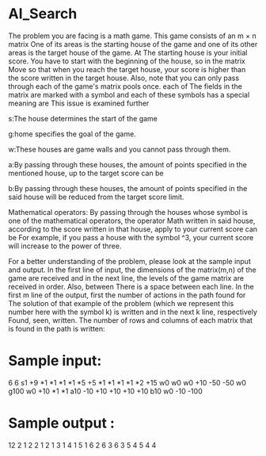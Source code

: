 # AI_Search

The problem you are facing is a math game. This game consists of an m × n matrix
One of its areas is the starting house of the game and one of its other areas is the target house of the game. At
The starting house is your initial score. You have to start with the beginning of the house, so in the matrix
Move so that when you reach the target house, your score is higher than the score written in the target house.
Also, note that you can only pass through each of the game's matrix pools once. each of
The fields in the matrix are marked with a symbol and each of these symbols has a special meaning
are This issue is examined further

s:The house determines the start of the game

g:home specifies the goal of the game.

w:These houses are game walls and you cannot pass through them.

a:By passing through these houses, the amount of points specified in the mentioned house, up to the target score
can be

b:By passing through these houses, the amount of points specified in the said house will be reduced from the target score limit.

Mathematical operators: By passing through the houses whose symbol is one of the mathematical operators, the operator Math written in said house, according to the score written in that house, apply to your current score can be For example, if you pass a house with the symbol ^3, your current score will increase to the power of three.

For a better understanding of the problem, please look at the sample input and output. In the first line of input, the dimensions of the matrix(m,n) of the game
 are received and in the next line, the levels of the game matrix are received in order. Also, between
There is a space between each line. In the first m line of the output, first the number of actions in the path found for
The solution of that example of the problem (which we represent this number here with the symbol k) is written and in the next k line, respectively
Found, seen, written.
The number of rows and columns of each matrix that is found in the path is written:


# Sample input:
6 6
s1 +9 *1 *1 *1 *1
*5 +5 *1 *1 *1 *1
*2 +15 w0 w0 w0 +10
-50 -50 w0 g100 w0 +10
*1 *1 a10 -10 +10 +10
+10 +10 b10 w0 -10 -100

# Sample output :
12
2 1
2 2
1 2
1 3
1 4
1 5
1 6
2 6
3 6
3 5
4 5
4 4
